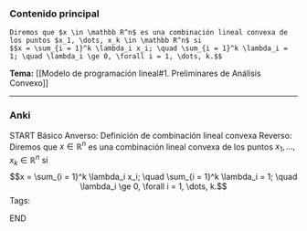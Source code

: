 ### Contenido principal

```ad-Formal
Diremos que $x \in \mathbb R^n$ es una combinación lineal convexa de los puntos $x_1, \dots, x_k \in \mathbb R^n$ si
$$x = \sum_{i = 1}^k \lambda_i x_i; \quad \sum_{i = 1}^k \lambda_i = 1; \quad \lambda_i \ge 0, \forall i = 1, \dots, k.$$
```

**Tema:** [[Modelo de programación lineal#1. Preliminares de Análisis Convexo]]

---
### Anki

START
Básico
Anverso: Definición de combinación lineal convexa
Reverso: Diremos que $x \in \mathbb R^n$ es una combinación lineal convexa de los puntos $x_1, \dots, x_k \in \mathbb R^n$ si
$$x = \sum_{i = 1}^k \lambda_i x_i; \quad \sum_{i = 1}^k \lambda_i = 1; \quad \lambda_i \ge 0, \forall i = 1, \dots, k.$$
Tags:
<!--ID: 1727083428016-->
END
